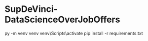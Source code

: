 # SupDeVinci-DataScienceOverJobOffers

py -m venv venv
venv\Scripts\activate
pip install -r requirements.txt